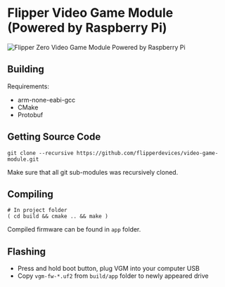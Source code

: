 # Flipper Video Game Module (Powered by Raspberry Pi)
![Flipper Zero Video Game Module Powered by Raspberry Pi](https://cdn.flipper.net/video_game_module_preview_for_github.png)

## Building

Requirements: 

- arm-none-eabi-gcc
- CMake
- Protobuf

## Getting Source Code

	git clone --recursive https://github.com/flipperdevices/video-game-module.git

Make sure that all git sub-modules was recursively cloned.

## Compiling

	# In project folder
	( cd build && cmake .. && make )

Compiled firmware can be found in `app` folder.

## Flashing

- Press and hold boot button, plug VGM into your computer USB
- Copy `vgm-fw-*.uf2` from `build/app` folder to newly appeared drive
